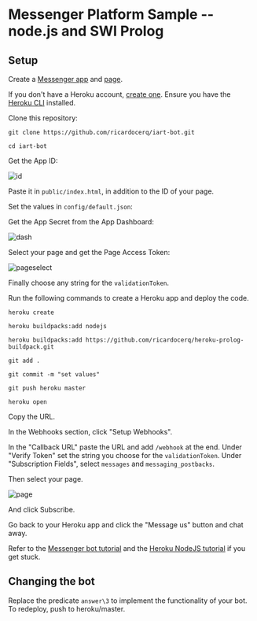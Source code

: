 # Messenger Platform Sample -- node.js and SWI Prolog

## Setup

Create a [Messenger app](https://developers.facebook.com/) and [page](https://www.facebook.com/pages/create).

If you don't have a Heroku account, [create one](https://signup.heroku.com/signup/dc). Ensure you have the [Heroku CLI](https://devcenter.heroku.com/articles/heroku-cli) installed.

Clone this repository:

```
git clone https://github.com/ricardocerq/iart-bot.git

cd iart-bot
```
Get the App ID:

![id](https://cloud.githubusercontent.com/assets/9307236/24323771/c23c7254-1172-11e7-9d1b-1cb7114ff092.JPG)

Paste it in `public/index.html`, in addition to the ID of your page.

Set the values in `config/default.json`:

Get the App Secret from the App Dashboard:

![dash](https://cloud.githubusercontent.com/assets/9307236/24323807/62bc2b98-1173-11e7-9a64-ded167716bd7.JPG)

Select your page and get the Page Access Token:

![pageselect](https://cloud.githubusercontent.com/assets/9307236/24323666/0ab5c9e2-1171-11e7-9385-55263793b134.JPG)

Finally choose any string for the `validationToken`.

Run the following commands to create a Heroku app and deploy the code.

```
heroku create

heroku buildpacks:add nodejs

heroku buildpacks:add https://github.com/ricardocerq/heroku-prolog-buildpack.git

git add .

git commit -m "set values"

git push heroku master

heroku open

```
Copy the URL.

In the Webhooks section, click "Setup Webhooks".

In the "Callback URL" paste the URL and add `/webhook` at the end. Under "Verify Token" set the string you choose for the `validationToken`. Under "Subscription Fields", select `messages` and `messaging_postbacks`.

Then select your page.

![page](https://cloud.githubusercontent.com/assets/9307236/24324028/b2386aa8-1176-11e7-9fef-b437b60c661e.JPG)

And click Subscribe.
 
Go back to your Heroku app and click the "Message us" button and chat away.

Refer to the [Messenger bot tutorial](https://developers.facebook.com/docs/messenger-platform/quickstart) and the [Heroku NodeJS tutorial](https://devcenter.heroku.com/articles/getting-started-with-nodejs#introduction) if you get stuck.

## Changing the bot

Replace the predicate `answer\3` to implement the functionality of your bot. To redeploy, push to heroku/master.

